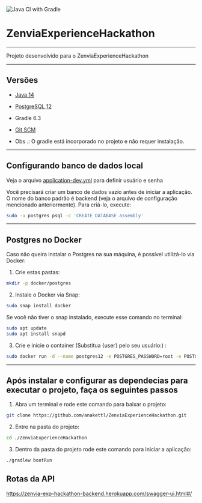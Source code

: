 ![Java CI with Gradle](https://github.com/anakettl/ZenviaExperienceHackathon/workflows/Java%20CI%20with%20Gradle/badge.svg)
# ZenviaExperienceHackathon

----

Projeto desenvolvido para o ZenviaExperienceHackathon

----

## Versões

- [Java 14](https://computingforgeeks.com/install-oracle-java-openjdk-14-on-ubuntu-debian-linux/)
- [PostgreSQL 12](https://www.postgresql.org/download/)
- Gradle 6.3
- [Git SCM](https://git-scm.com/download/linux)

- Obs .: O gradle está incorporado no projeto e não requer instalação.

----

## Configurando banco de dados local

 Veja o arquivo [application-dev.yml](https://github.com/anakettl/ZenviaExperienceHackathon/ZenviaExperienceHackathon) para definir usuário e senha

Você precisará criar um banco de dados vazio antes de iniciar a aplicação. O nome do banco padrão é backend (veja o arquivo de configuração mencionado anteriormente). Para criá-lo, execute:

```sh
sudo -u postgres psql -c 'CREATE DATABASE assembly'
```

----

## Postgres no Docker

Caso não queira instalar o Postgres na sua máquina, é possível utilizá-lo via Docker:

1. Crie estas pastas:

```sh
mkdir -p docker/postgres
```

2. Instale o Docker via Snap:

```sh
sudo snap install docker
```

Se você não tiver o snap instalado, execute esse comando no terminal:

```sh
sudo apt update
sudo apt install snapd
```

3. Crie e inicie o container (Substitua {user} pelo seu usuário:) :

```sh
sudo docker run -d --name postgres12 -e POSTGRES_PASSWORD=root -e POSTGRES_DB=backend -e PGDATA=/var/lib/postgresql/data/pgdata -v /home/{user}/docker/postgres:/var/lib/postgresql/data postgres --add-host postgres12
```

----

## Após instalar e configurar as dependecias para executar o projeto, faça os seguintes passos


1. Abra um terminal e rode este comando para baixar o projeto:
```sh
git clone https://github.com/anakettl/ZenviaExperienceHackathon.git
```

2. Entre na pasta do projeto:
```sh
cd ./ZenviaExperienceHackathon
```

3. Dentro da pasta do projeto rode este comando para iniciar a aplicação:
```sh
./gradlew bootRun
```

## Rotas da API
https://zenvia-exp-hackathon-backend.herokuapp.com/swagger-ui.html#/
